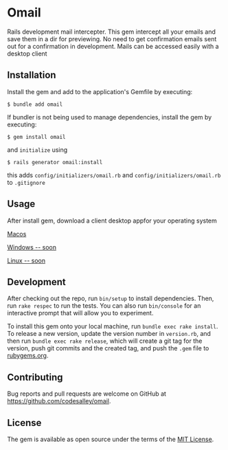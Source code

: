 # Omail

Rails development mail intercepter. This gem intercept all your emails and save them in a dir for previewing. No need to get confirmation emails sent out for a confirmation in development. Mails can be accessed easily with a desktop client


## Installation

Install the gem and add to the application's Gemfile by executing:

    $ bundle add omail

If bundler is not being used to manage dependencies, install the gem by executing:

    $ gem install omail

and `initialize` using 


    $ rails generator omail:install

this adds `config/initializers/omail.rb` and `config/initializers/omail.rb` to `.gitignore`

## Usage

After install gem, download a client desktop appfor your operating system 

[ Macos ](https://github.com/codesalley/omail/releases/download/v0.4.3/Omail.Client.dmg)

[Windows -- soon](#) 

[Linux -- soon](#)


## Development

After checking out the repo, run `bin/setup` to install dependencies. Then, run `rake respec` to run the tests. You can also run `bin/console` for an interactive prompt that will allow you to experiment.

To install this gem onto your local machine, run `bundle exec rake install`. To release a new version, update the version number in `version.rb`, and then run `bundle exec rake release`, which will create a git tag for the version, push git commits and the created tag, and push the `.gem` file to [rubygems.org](https://rubygems.org).

## Contributing

Bug reports and pull requests are welcome on GitHub at https://github.com/codesalley/omail.

## License

The gem is available as open source under the terms of the [MIT License](https://opensource.org/licenses/MIT).
